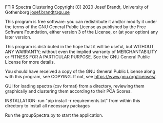 FTIR Spectra Clustering
Copyright (C) 2020 Josef Brandt,
University of Gothenborg <josef.brandt@gu.se>

This program is free software: you can redistribute it and/or modify
it under the terms of the GNU General Public License as published by
the Free Software Foundation, either version 3 of the License, or
(at your option) any later version.

This program is distributed in the hope that it will be useful,
but WITHOUT ANY WARRANTY; without even the implied warranty of
MERCHANTABILITY or FITNESS FOR A PARTICULAR PURPOSE.  See the
GNU General Public License for more details.

You should have received a copy of the GNU General Public License
along with this program, see COPYING.
If not, see <https://www.gnu.org/licenses/>.


GUI for loading spectra (csv format) from a directory, reviewing them graphically and clustering them according 
to their PCA Scores. 

INSTALLATION:
run "pip install -r requirements.txt" from within this directory to install all necessary packages

Run the groupSpectra.py to start the application.

